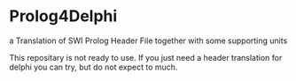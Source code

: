 # Prolog4Delphi
a Translation of SWI Prolog Header File together with some supporting units

This repositary is not ready to use. If you just need a header translation for delphi you can try, but do not expect to much.
